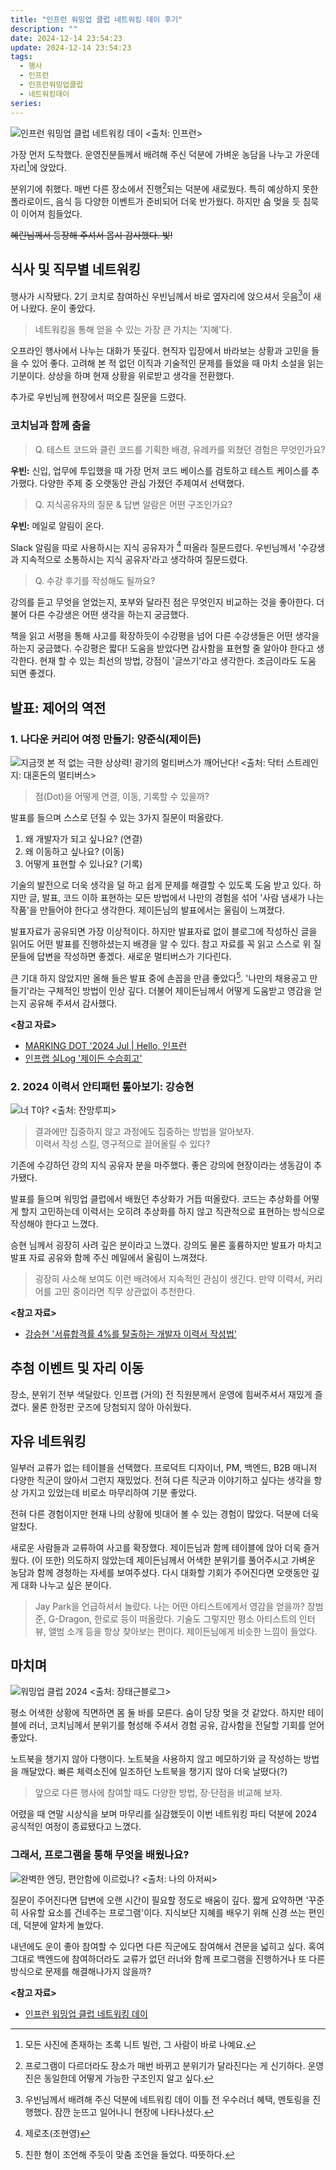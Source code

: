 ```yaml
---
title: "인프런 워밍업 클럽 네트워킹 데이 후기"
description: ""
date: 2024-12-14 23:54:23
update: 2024-12-14 23:54:23
tags:
  - 행사
  - 인프런
  - 인프런워밍업클럽
  - 네트워킹데이
series: 
---
```


![인프런 워밍업 클럽 네트워킹 데이 <출처: 인프런>](warmup-networking-thumb.avif)

가장 먼저 도착했다. 운영진분들께서 배려해 주신 덕분에 가벼운 농담을 나누고 가운데 자리[^1]에 앉았다.

분위기에 취했다. 매번 다른 장소에서 진행[^2]되는 덕분에 새로웠다. 특히 예상하지 못한 폴라로이드, 음식 등 다양한 이벤트가 준비되어 더욱 반가웠다.
하지만 숨 멎을 듯 침묵이 이어져 힘들었다.

~~혜린님께서 등장해 주셔서 몹시 감사했다. 빛!~~

## 식사 및 직무별 네트워킹

행사가 시작됐다. 2기 코치로 참여하신 우빈님께서 바로 옆자리에 앉으셔서 웃음[^3]이 새어 나왔다. 운이 좋았다.

> 네트워킹을 통해 얻을 수 있는 가장 큰 가치는 '지혜'다.

오프라인 행사에서 나누는 대화가 뜻깊다. 현직자 입장에서 바라보는 상황과 고민을 들을 수 있어 좋다. 고려해 본 적 없던 이직과 기술적인 문제를 들었을 때
마치 소설을 읽는 기분이다. 상상을 하며 현재 상황을 위로받고 생각을 전환했다.

추가로 우빈님께 현장에서 떠오른 질문을 드렸다.

### 코치님과 함께 춤을

> Q. 테스트 코드와 클린 코드를 기획한 배경, 유레카를 외쳤던 경험은 무엇인가요?

**우빈:** 신입, 업무에 투입했을 때 가장 먼저 코드 베이스를 검토하고 테스트 케이스를 추가했다. 다양한 주제 중 오랫동안 관심 가졌던 주제여서 선택했다.

> Q. 지식공유자의 질문 & 답변 알람은 어떤 구조인가요?

**우빈:** 메일로 알림이 온다.

Slack 알림을 따로 사용하시는 지식 공유자가 [^4] 떠올라 질문드렸다. 우빈님께서 '수강생과 지속적으로 소통하시는 지식 공유자'라고 생각하여 질문드렸다.

> Q. 수강 후기를 작성해도 될까요?

강의를 듣고 무엇을 얻었는지, 포부와 달라진 점은 무엇인지 비교하는 것을 좋아한다. 더불어 다른 수강생은 어떤 생각을 하는지 궁금했다.

책을 읽고 서평을 통해 사고를 확장하듯이 수강평을 넘어 다른 수강생들은 어떤 생각을 하는지 궁금했다. 수강평은 짧다! 도움을 받았다면 감사함을 표현할 줄 알아야 한다고 생각한다.
현재 할 수 있는 최선의 방법, 강점이 '글쓰기'라고 생각한다. 조금이라도 도움 되면 좋겠다.

## 발표: 제어의 역전

### 1. 나다운 커리어 여정 만들기: 양준식(제이든)

![지금껏 본 적 없는 극한 상상력! 광기의 멀티버스가 깨어난다! <출처: 닥터 스트레인지: 대혼돈의 멀티버스>](doctor-strange-multiverse.avif)

> 점(Dot)을 어떻게 연결, 이동, 기록할 수 있을까?

발표를 들으며 스스로 던질 수 있는 3가지 질문이 떠올랐다.

1. 왜 개발자가 되고 싶나요? (연결)
2. 왜 이동하고 싶나요? (이동)
3. 어떻게 표현할 수 있나요? (기록)

기술의 발전으로 더욱 생각을 덜 하고 쉽게 문제를 해결할 수 있도록 도움 받고 있다. 하지만 글, 발표, 코드 이하 표현하는 모든 방법에서 나만의 경험을 섞어 '사람 냄새가 나는 작품'을 만들어야 한다고 생각한다.
제이든님의 발표에서는 울림이 느껴졌다.

발표자료가 공유되면 가장 이상적이다. 하지만 발표자료 없이 블로그에 작성하신 글을 읽어도 어떤 발표를 진행하셨는지 배경을 알 수 있다. 참고 자료를 꼭 읽고 스스로 위 질문들에 답변을 작성하면 좋겠다.
새로운 멀티버스가 기다린다.

큰 기대 하지 않았지만 올해 들은 발표 중에 손꼽을 만큼 좋았다[^5]. '나만의 채용공고 만들기'라는 구체적인 방법이 인상 깊다. 더불어 제이든님께서 어떻게 도움받고 영감을 얻는지 공유해 주셔서 감사했다.

**<참고 자료>**

- [MARKING DOT '2024 Jul | Hello, 인프런](https://medium.com/joonsikyang/2024-jul-hello-인프런-138d5f31db98)
- [인프랩 실Log '제이든 수습회고'](https://doc.clickup.com/d/3gfz7-5843/log/3gfz7-964996/%EC%A0%9C%EC%9D%B4%EB%93%A0%EC%9D%98-%EC%88%98%EC%8A%B5%ED%9A%8C%EA%B3%A0)

### 2. 2024 이력서 안티패턴 톺아보기: 강승현

![너 T야? <출처: 잔망루피>](zanmang-loopy-t.avif)

> 결과에만 집중하지 않고 과정에도 집중하는 방법을 알아보자. <br>
> 이력서 작성 스킬, 영구적으로 끌어올릴 수 있다?

기존에 수강하던 강의 지식 공유자 분을 마주했다. 좋은 강의에 현장이라는 생동감이 추가됐다.

발표를 들으며 워밍업 클럽에서 배웠던 추상화가 거듭 떠올랐다. 코드는 추상화를 어떻게 할지 고민하는데 이력서는 오히려 추상화를 하지 않고 직관적으로 표현하는 방식으로 작성해야 한다고 느꼈다.

승현 님께서 굉장히 사려 깊은 분이라고 느꼈다. 강의도 물론 훌륭하지만 발표가 마치고 발표 자료 공유와 함께 주신 메일에서 울림이 느껴졌다.

> 굉장히 사소해 보여도 이런 배려에서 지속적인 관심이 생긴다. 만약 이력서, 커리어를 고민 중이라면 직무 상관없이 추천한다.

**<참고 자료>**

- [강승현 '서류합격률 4%를 탈출하는 개발자 이력서 작성법'](https://inf.run/6neUh)

## 추첨 이벤트 및 자리 이동

장소, 분위기 전부 색달랐다. 인프랩 (거의) 전 직원분께서 운영에 힘써주셔서 재밌게 즐겼다. 물론 한정판 굿즈에 당첨되지 않아 아쉬웠다.

## 자유 네트워킹

일부러 교류가 없는 테이블을 선택했다. 프로덕트 디자이너, PM, 백엔드, B2B 매니저 다양한 직군이 앉아서 그런지 재밌었다.
전혀 다른 직군과 이야기하고 싶다는 생각을 항상 가지고 있었는데 비로소 마무리하여 기분 좋았다.

전혀 다른 경험이지만 현재 나의 상황에 빗대어 볼 수 있는 경험이 많았다. 덕분에 더욱 알찼다.

새로운 사람들과 교류하여 사고를 확장했다. 제이든님과 함께 테이블에 앉아 더욱 즐거웠다. (이 또한) 의도하지 않았는데 제이든님께서 어색한 분위기를 풀어주시고 가벼운 농담과 함께 경청하는 자세를 보여주셨다.
다시 대화할 기회가 주어진다면 오랫동안 깊게 대화 나누고 싶은 분이다.

> Jay Park을 언급하셔서 놀랐다. 나는 어떤 아티스트에게서 영감을 얻을까? 장범준, G-Dragon, 한로로 등이 떠올랐다. 기술도 그렇지만 평소 아티스트의 인터뷰, 앨범 소개 등을 항상 찾아보는 편이다.
> 제이든님에게 비슷한 느낌이 들었다.

## 마치며

![워밍업 클럽 2024 <출처: 장태근블로그>](inflearn-warmup-club-networkingday-2024.avif)

평소 어색한 상황에 직면하면 몸 둘 바를 모른다. 숨이 당장 멎을 것 같았다. 하지만 테이블에 러너, 코치님께서 분위기를 형성해 주셔서
경험 공유, 감사함을 전달할 기회를 얻어 좋았다.

노트북을 챙기지 않아 다행이다. 노트북을 사용하지 않고 메모하기와 글 작성하는 방법을 깨달았다. 빠른 체력소진에 일조하던 노트북을 챙기지 않아 더욱 날뗬다(?)

> 앞으로 다른 행사에 참여할 때도 다양한 방법, 장·단점을 비교해 보자.

어렸을 때 연말 시상식을 보며 마무리를 실감했듯이 이번 네트워킹 파티 덕분에 2024 공식적인 여정이 종료됐다고 느꼈다.

### 그래서, 프로그램을 통해 무엇을 배웠나요?

![완벽한 엔딩, 편안함에 이르렀나? <출처: 나의 아저씨>](my-mister.avif)

질문이 주어진다면 답변에 오랜 시간이 필요할 정도로 배움이 깊다. 짧게 요약하면 '꾸준히 사유할 요소를 건네주는 프로그램'이다.
지식보단 지혜를 배우기 위해 신경 쓰는 편인데, 덕분에 알차게 놀았다.

내년에도 운이 좋아 참여할 수 있다면 다른 직군에도 참여해서 견문을 넓히고 싶다.
혹여 그대로 백엔드에 참여하더라도 교류가 없던 러너와 함께 프로그램을 진행하거나 또 다른 방식으로 문제를 해결해나가지 않을까?

**<참고 자료>**

- [인프런 워밍업 클럽 네트워킹 데이](https://inf.run/92Mpr)

[^1]: 모든 사진에 존재하는 초록 니트 빌런, 그 사람이 바로 나예요.
[^2]: 프로그램이 다르더라도 장소가 매번 바뀌고 분위기가 달라진다는 게 신기하다. 운영진은 동일한데 어떻게 가능한 구조인지 알고 싶다.
[^3]: 우빈님께서 배려해 주신 덕분에 네트워킹 데이 이틀 전 우수러너 혜택, 멘토링을 진행했다. 잠깐 눈뜨고 일어나니 현장에 나타나셨다.
[^4]: 제로초(조현영)
[^5]: 친한 형이 조언해 주듯이 맞춤 조언을 들었다. 따뜻하다.
